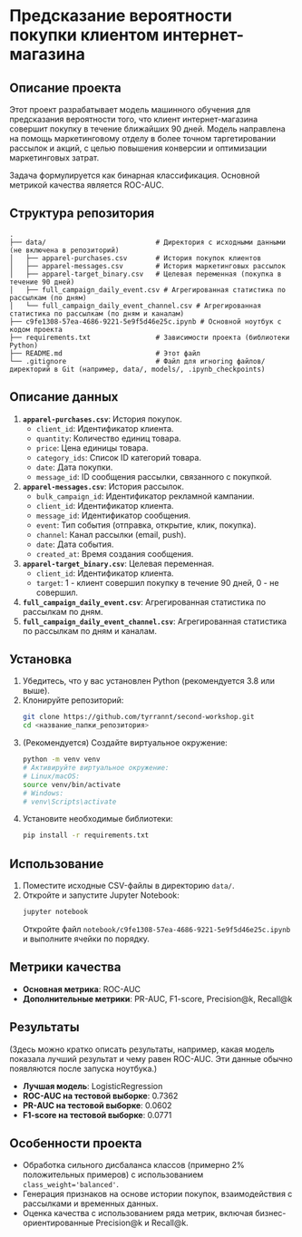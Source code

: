 # Предсказание вероятности покупки клиентом интернет-магазина

## Описание проекта

Этот проект разрабатывает модель машинного обучения для предсказания вероятности того, что клиент интернет-магазина совершит покупку в течение ближайших 90 дней. Модель направлена на помощь маркетинговому отделу в более точном таргетировании рассылок и акций, с целью повышения конверсии и оптимизации маркетинговых затрат.

Задача формулируется как бинарная классификация. Основной метрикой качества является ROC-AUC.

## Структура репозитория

```
.
├── data/                           # Директория с исходными данными (не включена в репозиторий)
│   ├── apparel-purchases.csv       # История покупок клиентов
│   ├── apparel-messages.csv        # История маркетинговых рассылок
│   ├── apparel-target_binary.csv   # Целевая переменная (покупка в течение 90 дней)
│   ├── full_campaign_daily_event.csv # Агрегированная статистика по рассылкам (по дням)
│   └── full_campaign_daily_event_channel.csv # Агрегированная статистика по рассылкам (по дням и каналам)
├── c9fe1308-57ea-4686-9221-5e9f5d46e25c.ipynb # Основной ноутбук с кодом проекта
├── requirements.txt                # Зависимости проекта (библиотеки Python)
├── README.md                       # Этот файл
└── .gitignore                      # Файл для игнoring файлов/директорий в Git (например, data/, models/, .ipynb_checkpoints)
```

## Описание данных

1.  **`apparel-purchases.csv`**: История покупок.
    *   `client_id`: Идентификатор клиента.
    *   `quantity`: Количество единиц товара.
    *   `price`: Цена единицы товара.
    *   `category_ids`: Список ID категорий товара.
    *   `date`: Дата покупки.
    *   `message_id`: ID сообщения рассылки, связанного с покупкой.
2.  **`apparel-messages.csv`**: История рассылок.
    *   `bulk_campaign_id`: Идентификатор рекламной кампании.
    *   `client_id`: Идентификатор клиента.
    *   `message_id`: Идентификатор сообщения.
    *   `event`: Тип события (отправка, открытие, клик, покупка).
    *   `channel`: Канал рассылки (email, push).
    *   `date`: Дата события.
    *   `created_at`: Время создания сообщения.
3.  **`apparel-target_binary.csv`**: Целевая переменная.
    *   `client_id`: Идентификатор клиента.
    *   `target`: 1 - клиент совершил покупку в течение 90 дней, 0 - не совершил.
4.  **`full_campaign_daily_event.csv`**: Агрегированная статистика по рассылкам по дням.
5.  **`full_campaign_daily_event_channel.csv`**: Агрегированная статистика по рассылкам по дням и каналам.

## Установка

1.  Убедитесь, что у вас установлен Python (рекомендуется 3.8 или выше).
2.  Клонируйте репозиторий:
    ```bash
    git clone https://github.com/tyrrannt/second-workshop.git
    cd <название_папки_репозитория>
    ```
3.  (Рекомендуется) Создайте виртуальное окружение:
    ```bash
    python -m venv venv
    # Активируйте виртуальное окружение:
    # Linux/macOS:
    source venv/bin/activate
    # Windows:
    # venv\Scripts\activate
    ```
4.  Установите необходимые библиотеки:
    ```bash
    pip install -r requirements.txt
    ```

## Использование

1.  Поместите исходные CSV-файлы в директорию `data/`.
2.  Откройте и запустите Jupyter Notebook:
    ```bash
    jupyter notebook
    ```
    Откройте файл `notebook/c9fe1308-57ea-4686-9221-5e9f5d46e25c.ipynb` и выполните ячейки по порядку.

## Метрики качества

*   **Основная метрика**: ROC-AUC
*   **Дополнительные метрики**: PR-AUC, F1-score, Precision@k, Recall@k

## Результаты

(Здесь можно кратко описать результаты, например, какая модель показала лучший результат и чему равен ROC-AUC. Эти данные обычно появляются после запуска ноутбука.)

*   **Лучшая модель**: LogisticRegression
*   **ROC-AUC на тестовой выборке**: 0.7362
*   **PR-AUC на тестовой выборке**: 0.0602
*   **F1-score на тестовой выборке**: 0.0771

## Особенности проекта

*   Обработка сильного дисбаланса классов (примерно 2% положительных примеров) с использованием `class_weight='balanced'`.
*   Генерация признаков на основе истории покупок, взаимодействия с рассылками и временных данных.
*   Оценка качества с использованием ряда метрик, включая бизнес-ориентированные Precision@k и Recall@k.
